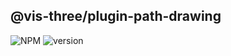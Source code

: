 ## @vis-three/plugin-path-drawing

<p>
   <img alt="NPM" src="https://img.shields.io/npm/l/@vis-three/plugin-path-drawing?color=blue">
   <img alt="version" src="https://img.shields.io/npm/v/@vis-three/plugin-path-drawing">
</p>
